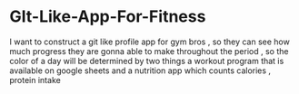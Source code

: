 # GIt-Like-App-For-Fitness
I want to construct a git like profile app for gym bros , so they can see how much progress they are gonna able to make throughout the period , so the color of a day will be determined by two things a workout program that is available on google sheets and a nutrition app which counts calories , protein intake 
